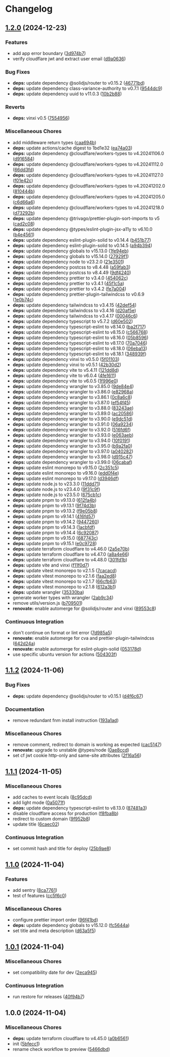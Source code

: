 # Changelog

## [1.2.0](https://github.com/phi-ag/solid-pages/compare/v1.1.2...v1.2.0) (2024-12-23)


### Features

* add app error boundary ([3d974b7](https://github.com/phi-ag/solid-pages/commit/3d974b7097e350f0753612e2da2070d74906c5c5))
* verify cloudflare jwt and extract user email ([d9a0636](https://github.com/phi-ag/solid-pages/commit/d9a063641de9add2d73144834a3874d603b5b21c))


### Bug Fixes

* **deps:** update dependency @solidjs/router to v0.15.2 ([46771bd](https://github.com/phi-ag/solid-pages/commit/46771bd27b486637ab8852422a77031e8cadce60))
* **deps:** update dependency class-variance-authority to v0.7.1 ([9544dc9](https://github.com/phi-ag/solid-pages/commit/9544dc9a3bd7284282db760125d9bdbf3efc82d1))
* **deps:** update dependency uuid to v11.0.3 ([10b2b88](https://github.com/phi-ag/solid-pages/commit/10b2b881895497d5ef72594d68287ec7391a86a5))


### Reverts

* **deps:** vinxi v0.5 ([7554956](https://github.com/phi-ag/solid-pages/commit/75549563a36fb8502a688e9ad8f6b1a47770c2cd))


### Miscellaneous Chores

* add middleware return types ([caa694b](https://github.com/phi-ag/solid-pages/commit/caa694be185bd906d213f859bbe76eb5dcca32f2))
* **deps:** update actions/cache digest to 1bd1e32 ([ea74a03](https://github.com/phi-ag/solid-pages/commit/ea74a0318a311ba1d31104e804c6935d6103210a))
* **deps:** update dependency @cloudflare/workers-types to v4.20241106.0 ([d916584](https://github.com/phi-ag/solid-pages/commit/d91658418dffdaed84be15e695439a33b487fd75))
* **deps:** update dependency @cloudflare/workers-types to v4.20241112.0 ([66dd3fd](https://github.com/phi-ag/solid-pages/commit/66dd3fdec5fc099c870584d4e0bc56cfc92fec9f))
* **deps:** update dependency @cloudflare/workers-types to v4.20241127.0 ([f01e42c](https://github.com/phi-ag/solid-pages/commit/f01e42cc67815befdb00671e7ff3abeaccb3f96d))
* **deps:** update dependency @cloudflare/workers-types to v4.20241202.0 ([810444b](https://github.com/phi-ag/solid-pages/commit/810444b5d1f2e9227f1fe49e5e74458d1a754788))
* **deps:** update dependency @cloudflare/workers-types to v4.20241205.0 ([c6d66a6](https://github.com/phi-ag/solid-pages/commit/c6d66a691832d540aa016516226507dcfee97f98))
* **deps:** update dependency @cloudflare/workers-types to v4.20241218.0 ([d73292b](https://github.com/phi-ag/solid-pages/commit/d73292b15708cc834c7ce6af688b7910e644cad3))
* **deps:** update dependency @trivago/prettier-plugin-sort-imports to v5 ([cad2c08](https://github.com/phi-ag/solid-pages/commit/cad2c086e3431c12dda592617def5a971ca91a42))
* **deps:** update dependency @types/eslint-plugin-jsx-a11y to v6.10.0 ([b4e4561](https://github.com/phi-ag/solid-pages/commit/b4e4561ee79cc0ebeb847ae5d11ab1aeca4d28ea))
* **deps:** update dependency eslint-plugin-solid to v0.14.4 ([b451b77](https://github.com/phi-ag/solid-pages/commit/b451b773cc493fb04eea91b592cd4bdd666cb469))
* **deps:** update dependency eslint-plugin-solid to v0.14.5 ([a94b394](https://github.com/phi-ag/solid-pages/commit/a94b394ab9fb5dd5ff843d99d171fe454d4038af))
* **deps:** update dependency globals to v15.13.0 ([1fe94eb](https://github.com/phi-ag/solid-pages/commit/1fe94ebc9e05a0d72f49d5e1751464cc804fa100))
* **deps:** update dependency globals to v15.14.0 ([27929f1](https://github.com/phi-ag/solid-pages/commit/27929f156b118f54fe945799ab408242c648a55d))
* **deps:** update dependency node to v23.2.0 ([21e3501](https://github.com/phi-ag/solid-pages/commit/21e350128b822f8b525ee601da488532bf1c61ba))
* **deps:** update dependency postcss to v8.4.48 ([a59fab3](https://github.com/phi-ag/solid-pages/commit/a59fab326145752c3cf35bf6218995c2704782a7))
* **deps:** update dependency postcss to v8.4.49 ([9df4240](https://github.com/phi-ag/solid-pages/commit/9df4240574a680fa390ba77edf0daf780b76f8b0))
* **deps:** update dependency prettier to v3.4.0 ([454062c](https://github.com/phi-ag/solid-pages/commit/454062c30f23dc6e5156f4fa104e40f3f6255bf5))
* **deps:** update dependency prettier to v3.4.1 ([45f1c5a](https://github.com/phi-ag/solid-pages/commit/45f1c5a6e2ffd1cdb40435519616d743e7f57276))
* **deps:** update dependency prettier to v3.4.2 ([fe7a004](https://github.com/phi-ag/solid-pages/commit/fe7a00429bffa9c8e086006e7896e3e893113d39))
* **deps:** update dependency prettier-plugin-tailwindcss to v0.6.9 ([1e0b74c](https://github.com/phi-ag/solid-pages/commit/1e0b74ccbadd0e64f6d29fec349db6071753de95))
* **deps:** update dependency tailwindcss to v3.4.15 ([42def54](https://github.com/phi-ag/solid-pages/commit/42def545f5645c82c4fb9e6b0c692f2dce903b41))
* **deps:** update dependency tailwindcss to v3.4.16 ([d20af5e](https://github.com/phi-ag/solid-pages/commit/d20af5e01982075e5f1a50edb75deeb085bfb852))
* **deps:** update dependency tailwindcss to v3.4.17 ([00046c6](https://github.com/phi-ag/solid-pages/commit/00046c6cf8d517b44d20b4c4e006fa1a9a76434f))
* **deps:** update dependency typescript to v5.7.2 ([d60e502](https://github.com/phi-ag/solid-pages/commit/d60e5024460cf1eb9aeb58c338d012964e3071c4))
* **deps:** update dependency typescript-eslint to v8.14.0 ([ba2f717](https://github.com/phi-ag/solid-pages/commit/ba2f7170c2d9b77d4c47e96c09ec55d02d8d52a7))
* **deps:** update dependency typescript-eslint to v8.15.0 ([c566768](https://github.com/phi-ag/solid-pages/commit/c566768a420625856472a127e7eb04d2ffda1353))
* **deps:** update dependency typescript-eslint to v8.16.0 ([05b8596](https://github.com/phi-ag/solid-pages/commit/05b8596bdb96496c151de0528d9427c1d7968800))
* **deps:** update dependency typescript-eslint to v8.17.0 ([70a7046](https://github.com/phi-ag/solid-pages/commit/70a7046e28e5d9aaf6ce1a42c0196e227930984b))
* **deps:** update dependency typescript-eslint to v8.18.0 ([06eba13](https://github.com/phi-ag/solid-pages/commit/06eba136d0775520bae6f4c89bdc7b06c77fb076))
* **deps:** update dependency typescript-eslint to v8.18.1 ([348939f](https://github.com/phi-ag/solid-pages/commit/348939fb7b65fb604322219938bc7ab899956015))
* **deps:** update dependency vinxi to v0.5.0 ([5f01103](https://github.com/phi-ag/solid-pages/commit/5f01103734a91cce0e57a79f437bb9cf4a6bc758))
* **deps:** update dependency vinxi to v0.5.1 ([42b30d2](https://github.com/phi-ag/solid-pages/commit/42b30d248813749525a6a064c3a9c43d7412c214))
* **deps:** update dependency vite to v5.4.11 ([121dd8d](https://github.com/phi-ag/solid-pages/commit/121dd8d45b1461a985624eb8b41c0166f0382a7e))
* **deps:** update dependency vite to v6.0.4 ([4fe1611](https://github.com/phi-ag/solid-pages/commit/4fe16116107d22426909505208f706d2ca423e7b))
* **deps:** update dependency vite to v6.0.5 ([1f996e0](https://github.com/phi-ag/solid-pages/commit/1f996e0e9b091c01326c69880f7a1ededdcf146d))
* **deps:** update dependency wrangler to v3.85.0 ([9de84e4](https://github.com/phi-ag/solid-pages/commit/9de84e4e3466ea1d71c12b5ca1cc02cf656a6660))
* **deps:** update dependency wrangler to v3.86.0 ([e82968a](https://github.com/phi-ag/solid-pages/commit/e82968a4937b8c304fa5ceb3d02b664ccb8866b0))
* **deps:** update dependency wrangler to v3.86.1 ([0c8a6c8](https://github.com/phi-ag/solid-pages/commit/0c8a6c8f95e62bb6cc7c9db4ffc2cc54cfe8c597))
* **deps:** update dependency wrangler to v3.87.0 ([ef54f45](https://github.com/phi-ag/solid-pages/commit/ef54f45005e17dd967e6911c20215d8e1428acde))
* **deps:** update dependency wrangler to v3.88.0 ([83243ae](https://github.com/phi-ag/solid-pages/commit/83243ae4af6c7133d43fc986d37e31c2911f4a36))
* **deps:** update dependency wrangler to v3.89.0 ([ac20586](https://github.com/phi-ag/solid-pages/commit/ac205867dddf8f519f3bb13655046be3cc17b020))
* **deps:** update dependency wrangler to v3.90.0 ([e9dc51d](https://github.com/phi-ag/solid-pages/commit/e9dc51da7fa6c1fedb17094b9be737e4f5c89f58))
* **deps:** update dependency wrangler to v3.91.0 ([06a9234](https://github.com/phi-ag/solid-pages/commit/06a9234533454b38adbca98cc70c9d4f15f8768d))
* **deps:** update dependency wrangler to v3.92.0 ([516fd6f](https://github.com/phi-ag/solid-pages/commit/516fd6faa5ca4b772ebb8fb97beef8e90362f1b0))
* **deps:** update dependency wrangler to v3.93.0 ([e063aeb](https://github.com/phi-ag/solid-pages/commit/e063aebbe56b7dc00a84cdeeec04543f88dd9995))
* **deps:** update dependency wrangler to v3.94.0 ([10f0191](https://github.com/phi-ag/solid-pages/commit/10f01914c113058c3312118a5547f1dea9fd76a1))
* **deps:** update dependency wrangler to v3.95.0 ([b9a2fa0](https://github.com/phi-ag/solid-pages/commit/b9a2fa0e269e74cde11fab0c508aa809e91d230a))
* **deps:** update dependency wrangler to v3.97.0 ([a040282](https://github.com/phi-ag/solid-pages/commit/a040282e0db2f172d6b100f4619d3157d5b63ec4))
* **deps:** update dependency wrangler to v3.98.0 ([d915c47](https://github.com/phi-ag/solid-pages/commit/d915c474525f6171eecac82d4dece5efba738c3c))
* **deps:** update dependency wrangler to v3.99.0 ([06cabaf](https://github.com/phi-ag/solid-pages/commit/06cabaf33a8be03c18bcdba401a72963bcb579d4))
* **deps:** update eslint monorepo to v9.15.0 ([2c351c5](https://github.com/phi-ag/solid-pages/commit/2c351c5f5428ed7b7b01b58f2b181182ad23c0c1))
* **deps:** update eslint monorepo to v9.16.0 ([edd0f4e](https://github.com/phi-ag/solid-pages/commit/edd0f4e9cab9a7fbf29210c6dd97f87492109162))
* **deps:** update eslint monorepo to v9.17.0 ([d3946df](https://github.com/phi-ag/solid-pages/commit/d3946dff866ec7076b06cbb3644f243200189cce))
* **deps:** update node.js to v23.3.0 ([11ddd71](https://github.com/phi-ag/solid-pages/commit/11ddd71f03a4b03bcba06ecaa51561771e86b354))
* **deps:** update node.js to v23.4.0 ([9f31c9f](https://github.com/phi-ag/solid-pages/commit/9f31c9f3216179fa08ab2ef28a81bdfb8cf50ff4))
* **deps:** update node.js to v23.5.0 ([675cb1c](https://github.com/phi-ag/solid-pages/commit/675cb1cbe3535e5a689c81018f82a10a6086293b))
* **deps:** update pnpm to v9.13.0 ([612fa4b](https://github.com/phi-ag/solid-pages/commit/612fa4b79937713e6d87a821ce3fc33179cefc01))
* **deps:** update pnpm to v9.13.1 ([9f74d3b](https://github.com/phi-ag/solid-pages/commit/9f74d3bad78fcd22a7484815f02579fefab10b1e))
* **deps:** update pnpm to v9.13.2 ([f9e05b8](https://github.com/phi-ag/solid-pages/commit/f9e05b8bfa5133487697b1b30bd63492227d98ec))
* **deps:** update pnpm to v9.14.1 ([416fd57](https://github.com/phi-ag/solid-pages/commit/416fd57450c57a5b09cb090cd69cea9f5867c26e))
* **deps:** update pnpm to v9.14.2 ([9447260](https://github.com/phi-ag/solid-pages/commit/944726080dab21db03ac5c00c12312e643a1f2be))
* **deps:** update pnpm to v9.14.3 ([1acbfdf](https://github.com/phi-ag/solid-pages/commit/1acbfdf1e9a3617405eda0f2538334793340ca9e))
* **deps:** update pnpm to v9.14.4 ([6c92087](https://github.com/phi-ag/solid-pages/commit/6c92087215fe2afeaa16475da92f37df6f04f054))
* **deps:** update pnpm to v9.15.0 ([687743c](https://github.com/phi-ag/solid-pages/commit/687743cac3164cf4e9f771cba44f250ad38bfb9c))
* **deps:** update pnpm to v9.15.1 ([e0c9728](https://github.com/phi-ag/solid-pages/commit/e0c97288b9e67898f4937420597be7e2d35ad41a))
* **deps:** update terraform cloudflare to v4.46.0 ([2a5e70b](https://github.com/phi-ag/solid-pages/commit/2a5e70b3b9a6d7e81650eabb23fa4e41eb2863b6))
* **deps:** update terraform cloudflare to v4.47.0 ([a8a4e66](https://github.com/phi-ag/solid-pages/commit/a8a4e6621c2c362fc18d68be498cec31dff4cfcf))
* **deps:** update terraform cloudflare to v4.48.0 ([301fd1b](https://github.com/phi-ag/solid-pages/commit/301fd1b7e6183c97605c44559b5e1970cb005587))
* **deps:** update vite and vinxi ([f11f0d7](https://github.com/phi-ag/solid-pages/commit/f11f0d7f7a0ebe217425d8e270d3de6fff85b415))
* **deps:** update vitest monorepo to v2.1.5 ([7cacacd](https://github.com/phi-ag/solid-pages/commit/7cacacdd0e0c5ed5fdee56dea6949e221c2899ac))
* **deps:** update vitest monorepo to v2.1.6 ([faa2ed8](https://github.com/phi-ag/solid-pages/commit/faa2ed8a40ff92bce893a94a784c17164d68f390))
* **deps:** update vitest monorepo to v2.1.7 ([66cfb63](https://github.com/phi-ag/solid-pages/commit/66cfb6334c4d16dde23bd18505891b6ad863fb66))
* **deps:** update vitest monorepo to v2.1.8 ([612a3b1](https://github.com/phi-ag/solid-pages/commit/612a3b110e01199b5baa5c841f6247524e388f87))
* **deps:** update wrangler ([35330ba](https://github.com/phi-ag/solid-pages/commit/35330ba42eaa1a312352260053a520242e881768))
* generate worker types with wrangler ([2ab9c34](https://github.com/phi-ag/solid-pages/commit/2ab9c346c116ad60c669896b04d2f148f6277bce))
* remove utils/version.js ([b709501](https://github.com/phi-ag/solid-pages/commit/b70950111e3b61bf07b6591332c8eec96754d9ec))
* **renovate:** enable automerge for @solidjs/router and vinxi ([89553c8](https://github.com/phi-ag/solid-pages/commit/89553c89bcc21d5f12024c24d8068e896e41cd20))


### Continuous Integration

* don't continue on format or lint error ([7d985a5](https://github.com/phi-ag/solid-pages/commit/7d985a5ba892d100001828267d416e1c4e7b0456))
* **renovate:** enable automerge for cva and prettier-plugin-tailwindcss ([642d24a](https://github.com/phi-ag/solid-pages/commit/642d24a13d6c4e7ac876f0f761ac59cf8afec856))
* **renovate:** enable automerge for eslint-plugin-solid ([053178d](https://github.com/phi-ag/solid-pages/commit/053178d675c9ff31365f8c99964e8cde38fdc119))
* use specific ubuntu version for actions ([504303f](https://github.com/phi-ag/solid-pages/commit/504303fe787229994144f1dd3d0479fd64f1c85a))

## [1.1.2](https://github.com/phi-ag/solid-pages/compare/v1.1.1...v1.1.2) (2024-11-06)


### Bug Fixes

* **deps:** update dependency @solidjs/router to v0.15.1 ([d4f6c67](https://github.com/phi-ag/solid-pages/commit/d4f6c67cb1a0acaf5014ee8b1e8ff8f4fb4c3a42))


### Documentation

* remove redundant fnm install instruction ([193a1ad](https://github.com/phi-ag/solid-pages/commit/193a1adce64046d4a25ac2f596d0991c54527e17))


### Miscellaneous Chores

* remove comment, redirect to domain is working as expected ([cac5147](https://github.com/phi-ag/solid-pages/commit/cac51474ec237828f3c33c072f3ffa85596d1baf))
* **renovate:** upgrade to unstable @types/node ([0ae8ccd](https://github.com/phi-ag/solid-pages/commit/0ae8ccd19526dd4de4ec83c9b02f712c2e832466))
* set cf jwt cookie http-only and same-site attributes ([2f16a56](https://github.com/phi-ag/solid-pages/commit/2f16a5647fbb80bb1da26c667130d69ab1b8d398))

## [1.1.1](https://github.com/phi-ag/solid-pages/compare/v1.1.0...v1.1.1) (2024-11-05)


### Miscellaneous Chores

* add caches to event locals ([8c95dcd](https://github.com/phi-ag/solid-pages/commit/8c95dcd1f3901305bd6fabec4af87a79f458f615))
* add light mode ([0a5071f](https://github.com/phi-ag/solid-pages/commit/0a5071f8df06dccaa32eff07aca33d0e32662967))
* **deps:** update dependency typescript-eslint to v8.13.0 ([87481a3](https://github.com/phi-ag/solid-pages/commit/87481a3503efd9cb75f6fd3578b16c3a21008e5b))
* disable cloudflare access for production ([f8fba8b](https://github.com/phi-ag/solid-pages/commit/f8fba8b4aaba25f5f33ee2f43d3cfab72b4d4b63))
* redirect to custom domain ([9f952b8](https://github.com/phi-ag/solid-pages/commit/9f952b888761c15e56ca691b7973d8d97847f6bc))
* update title ([6caec02](https://github.com/phi-ag/solid-pages/commit/6caec0250f0935977144d49cc57e8ec11c0070d9))


### Continuous Integration

* set commit hash and title for deploy ([25b9ae8](https://github.com/phi-ag/solid-pages/commit/25b9ae8d99a3c082bc2cc3e14488d0cf7c51725c))

## [1.1.0](https://github.com/phi-ag/solid-pages/compare/v1.0.1...v1.1.0) (2024-11-04)


### Features

* add sentry ([8ca7761](https://github.com/phi-ag/solid-pages/commit/8ca7761e10c7e37a639ac547bd12b59471782c6b))
* test cf features ([cc5f6c0](https://github.com/phi-ag/solid-pages/commit/cc5f6c060097ad4cd8fff2a7b9cc2af7f4422f99))


### Miscellaneous Chores

* configure prettier import order ([96f41bd](https://github.com/phi-ag/solid-pages/commit/96f41bd88fe2543847c175556d8328e622fe2a5f))
* **deps:** update dependency globals to v15.12.0 ([fc5644a](https://github.com/phi-ag/solid-pages/commit/fc5644a26f2a74868e85f9399163153edd681f7f))
* set title and meta description ([d63a5f5](https://github.com/phi-ag/solid-pages/commit/d63a5f5f451b6f4894d851b6ab4285a8c1b73430))

## [1.0.1](https://github.com/phi-ag/solid-pages/compare/v1.0.0...v1.0.1) (2024-11-04)


### Miscellaneous Chores

* set compatibility date for dev ([2eca945](https://github.com/phi-ag/solid-pages/commit/2eca94593a9419e3c1dd5914b7b16e8605a80090))


### Continuous Integration

* run restore for releases ([40f94b7](https://github.com/phi-ag/solid-pages/commit/40f94b73d8df4267f7e6cc38034716d518dadaca))

## 1.0.0 (2024-11-04)


### Miscellaneous Chores

* **deps:** update terraform cloudflare to v4.45.0 ([a0b6561](https://github.com/phi-ag/solid-pages/commit/a0b6561d8e6ab4a95319154335ab98b43c657341))
* init ([5bfecc1](https://github.com/phi-ag/solid-pages/commit/5bfecc1545c8e1affd38cec925444323762a4af1))
* rename check workflow to preview ([5466dbd](https://github.com/phi-ag/solid-pages/commit/5466dbdbfdf6ad181a558fc50730256384296bfd))
